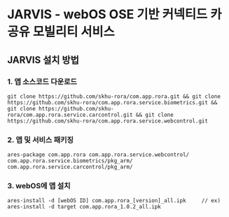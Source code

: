 # JARVIS - webOS OSE 기반 커넥티드 카 공유 모빌리티 서비스

## JARVIS 설치 방법

### 1. 앱 소스코드 다운로드
```
git clone https://github.com/skhu-rora/com.app.rora.git && git clone https://github.com/skhu-rora/com.app.rora.service.biometrics.git && git clone https://github.com/skhu-rora/com.app.rora.service.carcontrol.git && git clone https://github.com/skhu-rora/com.app.rora.service.webcontrol.git
```
### 2. 앱 및 서비스 패키징
```
ares-package com.app.rora com.app.rora.service.webcontrol/ com.app.rora.service.biometrics/pkg_arm/ com.app.rora.service.carcontrol/pkg_arm/
```

### 3. webOS에 앱 설치
```
ares-install -d [webOS ID] com.app.rora_[version]_all.ipk     // ex) ares-install -d target com.app.rora_1.0.2_all.ipk
```
